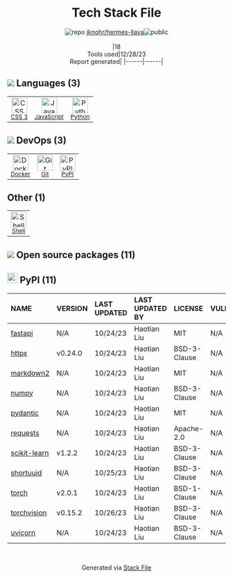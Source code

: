 <!--
&lt;--- Readme.md Snippet without images Start ---&gt;
## Tech Stack
jknohr/hermes-llava is built on the following main stack:

- [Python](https://www.python.org) – Languages
- [JavaScript](https://developer.mozilla.org/en-US/docs/Web/JavaScript) – Languages
- [Shell](https://en.wikipedia.org/wiki/Shell_script) – Shells
- [Docker](https://www.docker.com/) – Virtual Machine Platforms & Containers

Full tech stack [here](/techstack.md)

&lt;--- Readme.md Snippet without images End ---&gt;

&lt;--- Readme.md Snippet with images Start ---&gt;
## Tech Stack
jknohr/hermes-llava is built on the following main stack:

- <img width='25' height='25' src='https://img.stackshare.io/service/993/pUBY5pVj.png' alt='Python'/> [Python](https://www.python.org) – Languages
- <img width='25' height='25' src='https://img.stackshare.io/service/1209/javascript.jpeg' alt='JavaScript'/> [JavaScript](https://developer.mozilla.org/en-US/docs/Web/JavaScript) – Languages
- <img width='25' height='25' src='https://img.stackshare.io/service/4631/default_c2062d40130562bdc836c13dbca02d318205a962.png' alt='Shell'/> [Shell](https://en.wikipedia.org/wiki/Shell_script) – Shells
- <img width='25' height='25' src='https://img.stackshare.io/service/586/n4u37v9t_400x400.png' alt='Docker'/> [Docker](https://www.docker.com/) – Virtual Machine Platforms & Containers

Full tech stack [here](/techstack.md)

&lt;--- Readme.md Snippet with images End ---&gt;
-->
<div align="center">

# Tech Stack File
![](https://img.stackshare.io/repo.svg "repo") [jknohr/hermes-llava](https://github.com/jknohr/hermes-llava)![](https://img.stackshare.io/public_badge.svg "public")
<br/><br/>
|18<br/>Tools used|12/28/23 <br/>Report generated|
|------|------|
</div>

## <img src='https://img.stackshare.io/languages.svg'/> Languages (3)
<table><tr>
  <td align='center'>
  <img width='36' height='36' src='https://img.stackshare.io/service/6727/css.png' alt='CSS 3'>
  <br>
  <sub><a href="https://developer.mozilla.org/en-US/docs/Web/CSS/CSS3">CSS 3</a></sub>
  <br>
  <sub></sub>
</td>

<td align='center'>
  <img width='36' height='36' src='https://img.stackshare.io/service/1209/javascript.jpeg' alt='JavaScript'>
  <br>
  <sub><a href="https://developer.mozilla.org/en-US/docs/Web/JavaScript">JavaScript</a></sub>
  <br>
  <sub></sub>
</td>

<td align='center'>
  <img width='36' height='36' src='https://img.stackshare.io/service/993/pUBY5pVj.png' alt='Python'>
  <br>
  <sub><a href="https://www.python.org">Python</a></sub>
  <br>
  <sub></sub>
</td>

</tr>
</table>

## <img src='https://img.stackshare.io/devops.svg'/> DevOps (3)
<table><tr>
  <td align='center'>
  <img width='36' height='36' src='https://img.stackshare.io/service/586/n4u37v9t_400x400.png' alt='Docker'>
  <br>
  <sub><a href="https://www.docker.com/">Docker</a></sub>
  <br>
  <sub></sub>
</td>

<td align='center'>
  <img width='36' height='36' src='https://img.stackshare.io/service/1046/git.png' alt='Git'>
  <br>
  <sub><a href="http://git-scm.com/">Git</a></sub>
  <br>
  <sub></sub>
</td>

<td align='center'>
  <img width='36' height='36' src='https://img.stackshare.io/service/12572/-RIWgodF_400x400.jpg' alt='PyPI'>
  <br>
  <sub><a href="https://pypi.org/">PyPI</a></sub>
  <br>
  <sub></sub>
</td>

</tr>
</table>

## Other (1)
<table><tr>
  <td align='center'>
  <img width='36' height='36' src='https://img.stackshare.io/service/4631/default_c2062d40130562bdc836c13dbca02d318205a962.png' alt='Shell'>
  <br>
  <sub><a href="https://en.wikipedia.org/wiki/Shell_script">Shell</a></sub>
  <br>
  <sub></sub>
</td>

</tr>
</table>


## <img src='https://img.stackshare.io/group.svg' /> Open source packages (11)</h2>

## <img width='24' height='24' src='https://img.stackshare.io/service/12572/-RIWgodF_400x400.jpg'/> PyPI (11)

|NAME|VERSION|LAST UPDATED|LAST UPDATED BY|LICENSE|VULNERABILITIES|
|:------|:------|:------|:------|:------|:------|
|[fastapi](https://pypi.org/project/fastapi)|N/A|10/24/23|Haotian Liu |MIT|N/A|
|[httpx](https://pypi.org/project/httpx)|v0.24.0|10/24/23|Haotian Liu |BSD-3-Clause|N/A|
|[markdown2](https://pypi.org/project/markdown2)|N/A|10/24/23|Haotian Liu |MIT|N/A|
|[numpy](https://pypi.org/project/numpy)|N/A|10/24/23|Haotian Liu |BSD-3-Clause|N/A|
|[pydantic](https://pypi.org/project/pydantic)|N/A|10/24/23|Haotian Liu |MIT|N/A|
|[requests](https://pypi.org/project/requests)|N/A|10/24/23|Haotian Liu |Apache-2.0|N/A|
|[scikit-learn](https://pypi.org/project/scikit-learn)|v1.2.2|10/24/23|Haotian Liu |BSD-3-Clause|N/A|
|[shortuuid](https://pypi.org/project/shortuuid)|N/A|10/25/23|Haotian Liu |BSD-3-Clause|N/A|
|[torch](https://pypi.org/project/torch)|v2.0.1|10/24/23|Haotian Liu |BSD-1-Clause|N/A|
|[torchvision](https://pypi.org/project/torchvision)|v0.15.2|10/26/23|Haotian Liu |BSD-3-Clause|N/A|
|[uvicorn](https://pypi.org/project/uvicorn)|N/A|10/24/23|Haotian Liu |BSD-3-Clause|N/A|

<br/>
<div align='center'>

Generated via [Stack File](https://github.com/marketplace/stack-file)
